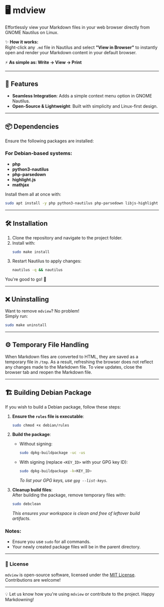 # 🖥️ **mdview**  
Effortlessly view your Markdown files in your web browser directly from GNOME Nautilus on Linux.  

✨ **How it works:**  
Right-click any `.md` file in Nautilus and select **"View in Browser"** to instantly open and render your Markdown content in your default browser.  

⚡ **As simple as: Write → View → Print**  

---

## 🚀 **Features**  
- **Seamless Integration**: Adds a simple context menu option in GNOME Nautilus.  
- **Open-Source & Lightweight**: Built with simplicity and Linux-first design.

---

## 📦 **Dependencies**  

Ensure the following packages are installed:  

### For Debian-based systems:  
- **php**  
- **python3-nautilus**  
- **php-parsedown**  
- **highlight.js**  
- **mathjax**  

Install them all at once with:  
```bash
sudo apt install -y php python3-nautilus php-parsedown libjs-highlight.js libjs-mathjax
```

---

## 🛠️ **Installation**  

1. Clone the repository and navigate to the project folder.  
2. Install with:  
   ```bash
   sudo make install
   ```
3. Restart Nautilus to apply changes:  
   ```bash
   nautilus -q && nautilus
   ```

You're good to go! 🎉  

---

## ❌ **Uninstalling**  

Want to remove `mdview`? No problem!  
Simply run:  
```bash
sudo make uninstall
```

---

## ⚙️ **Temporary File Handling**

When Markdown files are converted to HTML, they are saved as a temporary file in `/tmp`. As a result, refreshing the browser does not reflect any changes made to the Markdown file. To view updates, close the browser tab and reopen the Markdown file.

---

## 🏗️ **Building Debian Package**

If you wish to build a Debian package, follow these steps:

1. **Ensure the `rules` file is executable**:  
   ```bash
   sudo chmod +x debian/rules
   ```

2. **Build the package**:  
   - Without signing:  
     ```bash
     sudo dpkg-buildpackage -uc -us
     ```
   - With signing (replace `<KEY_ID>` with your GPG key ID):  
     ```bash
     sudo dpkg-buildpackage -k<KEY_ID>
     ```
     *To list your GPG keys, use `gpg --list-keys`.*

3. **Cleanup build files**:  
   After building the package, remove temporary files with:  
   ```bash
   sudo debclean
   ```
   *This ensures your workspace is clean and free of leftover build artifacts.*

### Notes:
- Ensure you use `sudo` for all commands.
- Your newly created package files will be in the parent directory.

---

### 📜 **License**  
`mdview` is open-source software, licensed under the [MIT License](LICENSE). Contributions are welcome!  

---

💡 Let us know how you're using `mdview` or contribute to the project. Happy Markdowning!  

